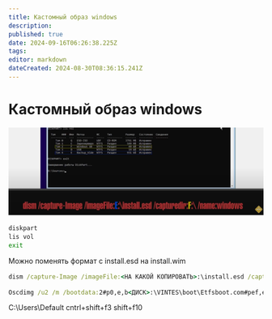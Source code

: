 ```yaml
---
title: Кастомный образ windows
description: 
published: true
date: 2024-09-16T06:26:38.225Z
tags: 
editor: markdown
dateCreated: 2024-08-30T08:36:15.241Z
---
```


# Кастомный образ windows
![windowscustom.png](/windowscustom.png)
```cmd
diskpart
lis vol
exit
```

Можно поменять формат с install.esd на install.wim
```cmd
dism /capture-Image /imageFile:<НА КАКОЙ КОПИРОВАТЬ>:\install.esd /capturedir:<ДИСК С ВИНДОЙ>:\ /name:windows
```

```cmd
Oscdimg /u2 /m /bootdata:2#p0,e,b<ДИСК>:\VINTES\boot\Etfsboot.com#pef,e,b<ДИСК>:\VINTES\efi\microsoft\boot\Efisys.bin <ДИСК>:\VINTES <ДИСК>:\WindowsCustom.iso
```

C:\Users\Default
cntrl+shift+f3
shift+f10